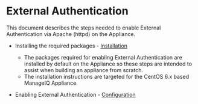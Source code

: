 
# External Authentication

This document describes the steps needed to enable External Authentication via
Apache (httpd) on the Appliance. 


* Installing the required packages - [Installation](./external_auth/installation.md)
  * The packages required for enabling External Authentication are
    installed by default on the Appliance so these steps are intended
    to assist when building an appliance from scratch.
  * The installation instructions are targeted for the CentOS 6.x
    based ManageIQ Appliance.

* Enabling External Authentication - [Configuration](./external_auth/configuration.md)

